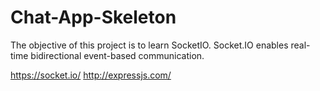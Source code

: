 # Chat-App-Skeleton
The objective of this project is to learn SocketIO.
Socket.IO enables real-time bidirectional event-based communication.

https://socket.io/
http://expressjs.com/
